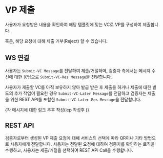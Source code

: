 # VP 제출

사용자가 요청받은 내용을 확인하여 해당 템플릿에 맞는 VC로 VP를 구성하여 제출합니다.

혹은, 해당 요청에 대해 제출 거부(Reject) 할 수 있습니다.

## WS 연결

사용자는 `Submit-VC Message`를 전달하여 제출/거절하며, 검증자 측에서는 메시지 수신에 대한 응답으로 `Submit-VC-Res Message`을 전달합니다.

사용자가 제출할 VC를 아직 보유하지 않아 발급 받은 후 제출을 하거나 제출에 대한 별도의 추가 작업이 필요한 경우 `Submit-VC-Later Message`를 전달하고 검증자는 제출을 위한 REST API를 포함한 `Submit-VC-Later-Res Message`을 전달합니다.

{각 메시지에 대한 링크 추후 작성(icp 작성후 )}

## REST API

검증자로부터 생성된 VP 제출 요청에 대해 서비스의 선택에 따라 QR이나 기타 방법으로 사용자에게 전달합니다.
사용자는 전달된 요청에 대하여 검증자를 확인하는 로직을 수행하고, 사용자는 제출/거절을 선택하여 REST API Call을 수행합니다.
